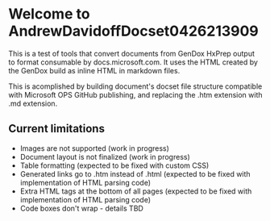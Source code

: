 # Welcome to AndrewDavidoffDocset0426213909

This is a test of tools that convert documents from GenDox HxPrep output to format consumable by docs.microsoft.com. It uses the HTML created by the GenDox build as inline HTML in markdown files.

This is acomplished by building document's docset file structure compatible with Microsoft OPS GitHub publishing, and replacing the .htm extension with .md extension.

## Current limitations
* Images are not supported (work in progress)
* Document layout is not finalized (work in progress)
* Table formatting (expected to be fixed with custom CSS)
* Generated links go to .htm instead of .html (expected to be fixed with implementation of HTML parsing code)
* Extra HTML tags at the bottom of all pages (expected to be fixed with implementation of HTML parsing code)
* Code boxes don't wrap - details TBD


